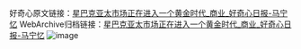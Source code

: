 好奇心原文链接：[星巴克亚太市场正在进入一个黄金时代_商业_好奇心日报-马宁忆](https://www.qdaily.com/articles/8938.html)
WebArchive归档链接：[星巴克亚太市场正在进入一个黄金时代_商业_好奇心日报-马宁忆](http://web.archive.org/web/20190623153619/https://www.qdaily.com/articles/8938.html)
![image](http://ww3.sinaimg.cn/large/007d5XDply1g3ve0h8qwzj30u02ed7wh)